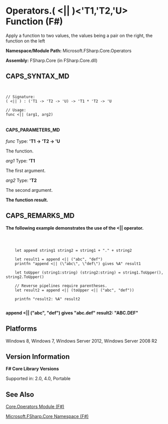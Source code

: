 # Operators.( <|| )<'T1,'T2,'U> Function (F#)

Apply a function to two values, the values being a pair on the right, the function on the left

**Namespace/Module Path:** Microsoft.FSharp.Core.Operators

**Assembly:** FSharp.Core (in FSharp.Core.dll)


## CAPS_SYNTAX_MD



```


// Signature:
( <|| ) : ('T1 -> 'T2 -> 'U) -> 'T1 * 'T2 -> 'U

// Usage:
func <|| (arg1, arg2)


```



#### CAPS_PARAMETERS_MD
*func*
Type: **'T1 -&gt; 'T2 -&gt; 'U**


The function.


*arg1*
Type: **'T1**


The first argument.


*arg2*
Type: **'T2**


The second argument.



**The function result.**
## CAPS_REMARKS_MD
**The following example demonstrates the use of the &lt;|| operator.**


```



    let append string1 string2 = string1 + "." + string2

    let result1 = append <|| ("abc", "def")
    printfn "append <|| (\"abc\", \"def\") gives %A" result1

    let toUpper (string1:string) (string2:string) = string1.ToUpper(), string2.ToUpper()

    // Reverse pipelines require parentheses.
    let result2 = append <|| (toUpper <|| ("abc", "def"))

    printfn "result2: %A" result2


```



**append &lt;|| ("abc", "def") gives "abc.def"**
**result2: "ABC.DEF"**
## Platforms
Windows 8, Windows 7, Windows Server 2012, Windows Server 2008 R2


## Version Information
**F# Core Library Versions**

Supported in: 2.0, 4.0, Portable




## See Also
[Core.Operators Module &#40;F&#35;&#41;](Core.Operators+Module+%28F%23%29.md)

[Microsoft.FSharp.Core Namespace &#40;F&#35;&#41;](Microsoft.FSharp.Core+Namespace+%28F%23%29.md)


